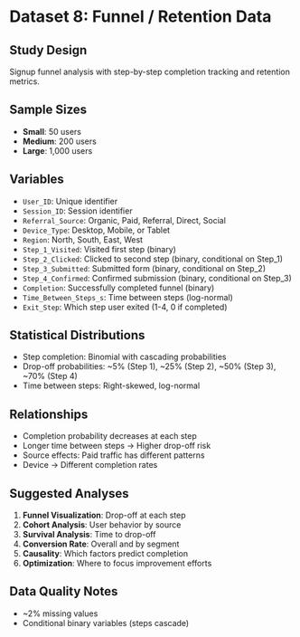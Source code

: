# Dataset 8: Funnel / Retention Data

## Study Design
Signup funnel analysis with step-by-step completion tracking and retention metrics.

## Sample Sizes
- **Small**: 50 users
- **Medium**: 200 users
- **Large**: 1,000 users

## Variables
- `User_ID`: Unique identifier
- `Session_ID`: Session identifier
- `Referral_Source`: Organic, Paid, Referral, Direct, Social
- `Device_Type`: Desktop, Mobile, or Tablet
- `Region`: North, South, East, West
- `Step_1_Visited`: Visited first step (binary)
- `Step_2_Clicked`: Clicked to second step (binary, conditional on Step_1)
- `Step_3_Submitted`: Submitted form (binary, conditional on Step_2)
- `Step_4_Confirmed`: Confirmed submission (binary, conditional on Step_3)
- `Completion`: Successfully completed funnel (binary)
- `Time_Between_Steps_s`: Time between steps (log-normal)
- `Exit_Step`: Which step user exited (1-4, 0 if completed)

## Statistical Distributions
- Step completion: Binomial with cascading probabilities
- Drop-off probabilities: ~5% (Step 1), ~25% (Step 2), ~50% (Step 3), ~70% (Step 4)
- Time between steps: Right-skewed, log-normal

## Relationships
- Completion probability decreases at each step
- Longer time between steps → Higher drop-off risk
- Source effects: Paid traffic has different patterns
- Device → Different completion rates

## Suggested Analyses
1. **Funnel Visualization**: Drop-off at each step
2. **Cohort Analysis**: User behavior by source
3. **Survival Analysis**: Time to drop-off
4. **Conversion Rate**: Overall and by segment
5. **Causality**: Which factors predict completion
6. **Optimization**: Where to focus improvement efforts

## Data Quality Notes
- ~2% missing values
- Conditional binary variables (steps cascade)


